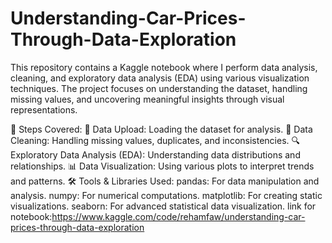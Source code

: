 # Understanding-Car-Prices-Through-Data-Exploration
This repository contains a Kaggle notebook where I perform data analysis, cleaning, and exploratory data analysis (EDA) using various visualization techniques. The project focuses on understanding the dataset, handling missing values, and uncovering meaningful insights through visual representations.

📌 Steps Covered:
📂 Data Upload: Loading the dataset for analysis.
🧹 Data Cleaning: Handling missing values, duplicates, and inconsistencies.
🔍 Exploratory Data Analysis (EDA): Understanding data distributions and relationships.
📊 Data Visualization: Using various plots to interpret trends and patterns.
🛠 Tools & Libraries Used:
pandas: For data manipulation and analysis.
numpy: For numerical computations.
matplotlib: For creating static visualizations.
seaborn: For advanced statistical data visualization.
link for notebook:https://www.kaggle.com/code/rehamfaw/understanding-car-prices-through-data-exploration
